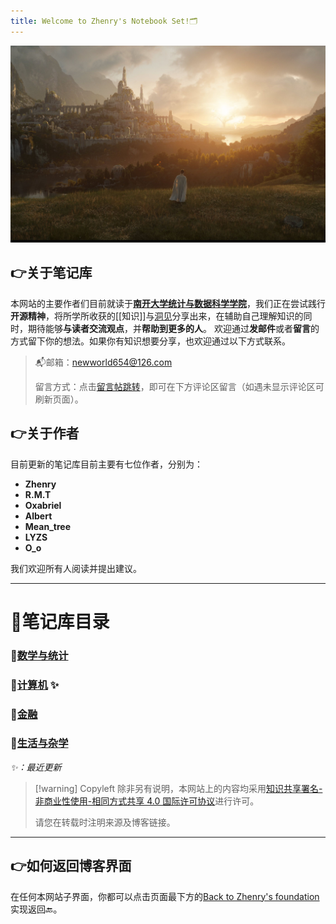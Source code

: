 ```yaml
---
title: Welcome to Zhenry's Notebook Set!🗂️
---
```

 [![](hallofking.jpg)](Zhenry的笔记/Insight-集合/)

## 👉关于笔记库
本网站的主要作者们目前就读于[**南开大学统计与数据科学学院**](https://stat.nankai.edu.cn/)，我们正在尝试践行**开源精神**，将所学所收获的[[知识]]与[洞见](Zhenry的笔记\Insight-集合)分享出来，在辅助自己理解知识的同时，期待能够**与读者交流观点**，并**帮助到更多的人**。
欢迎通过**发邮件**或者**留言**的方式留下你的想法。如果你有知识想要分享，也欢迎通过以下方式联系。

>📬邮箱：newworld654@126.com
>
>留言方式：点击[留言帖跳转](https://zhanghenry.site/2024/08/19/%E6%AC%A2%E8%BF%8E%E7%95%99%E8%A8%80/)，即可在下方评论区留言（如遇未显示评论区可刷新页面）。

## 👉关于作者
目前更新的笔记库目前主要有七位作者，分别为：
* **Zhenry**
* **R.M.T**
* **Oxabriel**
* **Albert**
* **Mean_tree**
* **LYZS** 
* **O_o**

我们欢迎所有人阅读并提出建议。

---
# 🗽笔记库目录

### 📂[数学与统计](数学与统计index.md) 
 
### 📂[计算机](计算机index.md) ✨

### 📂[金融](金融index.md)

### 📂[生活与杂学](生活与杂学index.md) 

*✨：最近更新*

>[!warning] Copyleft
>除非另有说明，本网站上的内容均采用[知识共享署名-非商业性使用-相同方式共享 4.0 国际许可协议](http://creativecommons.org/licenses/by-nc-sa/4.0/)进行许可。
>
>请您在转载时注明来源及博客链接。

---
## 👉如何返回博客界面
在任何本网站子界面，你都可以点击页面最下方的[Back to Zhenry's foundation](https://zhenrys.github.io)实现返回🔙。

